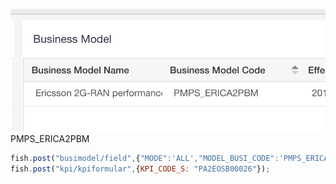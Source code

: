
![](assets/markdown-img-paste-20180829091934836.png)
PMPS_ERICA2PBM


```` javascript
fish.post("busimodel/field",{"MODE":'ALL',"MODEL_BUSI_CODE":'PMPS_ERICA2PBM'});
fish.post("kpi/kpiformular",{KPI_CODE_S: "PA2EOSB00026"});

